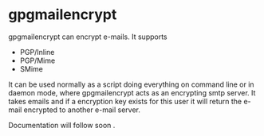 # gpgmailencrypt
gpgmailencrypt can encrypt e-mails.
It supports
* PGP/Inline
* PGP/Mime
* SMime

It can be used normally as a script doing everything on command line or in daemon mode, where gpgmailencrypt acts as an encrypting smtp server. 
It takes emails and if a encryption key exists for this user it will return the e-mail encrypted to another e-mail server. 

Documentation will follow soon .
